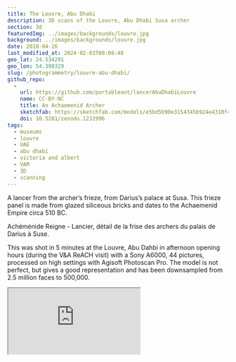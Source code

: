```yaml
---
title: The Louvre, Abu Dhabi
description: 3D scans of the Louvre, Abu Dhabi Susa archer
section: 3d
featuredImg: ../images/backgrounds/louvre.jpg
background: ../images/backgrounds/louvre.jpg
date: 2018-04-26
last_modified_at: 2024-02-03T00:08:48
geo_lat: 24.534291
geo_lon: 54.398329
slug: /photogrammetry/louvre-abu-dhabi/
github_repo:
  -
    url: https://github.com/portableant/lancerAbuDhabiLouvre
    name: CC-BY-NC
    title: An Achaemenid Archer
    sketchfab: https://sketchfab.com/models/e5bd5b90e3154345b924e4310f49c266
    doi: 10.5281/zenodo.1232996
tags:
  - museums
  - louvre
  - UAE
  - abu dhabi
  - victoria and albert
  - VAM
  - 3D
  - scanning
---
```


A lancer from the archer’s frieze, from Darius’s palace at Susa. This frieze panel is made from glazed siliceous bricks 
and dates to the Achaemenid Empire circa 510 BC.

Achéménide Reigne - Lancier, détail de la frise des archers du palais de Darius à Suse.

This was shot in 5 minutes at the Louvre, Abu Dahbi in afternoon opening hours (during the V&A ReACH visit) with a Sony A6000, 44 pictures, processed on 
high settings with Agisoft Photoscan Pro. The model is not perfect, but gives a good representation and has been 
downsampled from 2.5 million faces to 500,000.

<div class="ratio  ratio-1x1 mb-3">
    <iframe title="A 3D model"  src="https://sketchfab.com/models/e5bd5b90e3154345b924e4310f49c266/embed"  allow="autoplay; fullscreen; vr" mozallowfullscreen="true" webkitallowfullscreen="true"></iframe>
</div>
